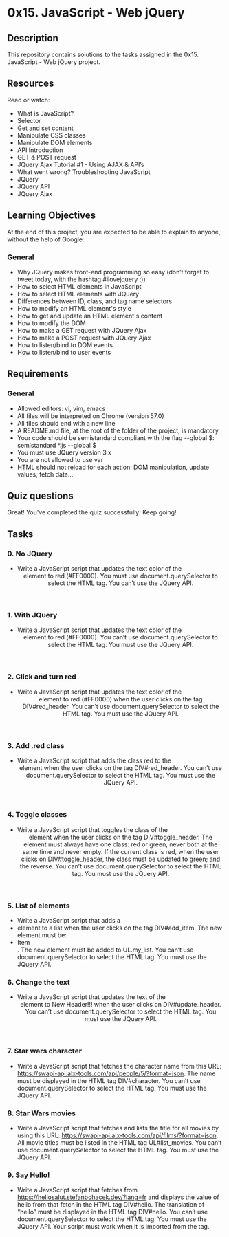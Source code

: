 # 0x15. JavaScript - Web jQuery

## Description
This repository contains solutions to the tasks assigned in the 0x15. JavaScript - Web jQuery project.

## Resources
Read or watch:
- What is JavaScript?
- Selector
- Get and set content
- Manipulate CSS classes
- Manipulate DOM elements
- API Introduction
- GET & POST request
- JQuery Ajax Tutorial #1 - Using AJAX & API’s
- What went wrong? Troubleshooting JavaScript
- JQuery
- JQuery API
- JQuery Ajax

## Learning Objectives
At the end of this project, you are expected to be able to explain to anyone, without the help of Google:

### General
- Why JQuery makes front-end programming so easy (don’t forget to tweet today, with the hashtag #ilovejquery :))
- How to select HTML elements in JavaScript
- How to select HTML elements with JQuery
- Differences between ID, class, and tag name selectors
- How to modify an HTML element's style
- How to get and update an HTML element's content
- How to modify the DOM
- How to make a GET request with JQuery Ajax
- How to make a POST request with JQuery Ajax
- How to listen/bind to DOM events
- How to listen/bind to user events

## Requirements
### General
- Allowed editors: vi, vim, emacs
- All files will be interpreted on Chrome (version 57.0)
- All files should end with a new line
- A README.md file, at the root of the folder of the project, is mandatory
- Your code should be semistandard compliant with the flag --global $: semistandard *.js --global $
- You must use JQuery version 3.x
- You are not allowed to use var
- HTML should not reload for each action: DOM manipulation, update values, fetch data…

## Quiz questions
Great! You've completed the quiz successfully! Keep going!

## Tasks
### 0. No JQuery
- Write a JavaScript script that updates the text color of the <header> element to red (#FF0000). You must use document.querySelector to select the HTML tag. You can’t use the JQuery API.

### 1. With JQuery
- Write a JavaScript script that updates the text color of the <header> element to red (#FF0000). You can’t use document.querySelector to select the HTML tag. You must use the JQuery API.

### 2. Click and turn red
- Write a JavaScript script that updates the text color of the <header> element to red (#FF0000) when the user clicks on the tag DIV#red_header. You can’t use document.querySelector to select the HTML tag. You must use the JQuery API.

### 3. Add .red class
- Write a JavaScript script that adds the class red to the <header> element when the user clicks on the tag DIV#red_header. You can’t use document.querySelector to select the HTML tag. You must use the JQuery API.

### 4. Toggle classes
- Write a JavaScript script that toggles the class of the <header> element when the user clicks on the tag DIV#toggle_header. The <header> element must always have one class: red or green, never both at the same time and never empty. If the current class is red, when the user clicks on DIV#toggle_header, the class must be updated to green; and the reverse. You can’t use document.querySelector to select the HTML tag. You must use the JQuery API.

### 5. List of elements
- Write a JavaScript script that adds a <li> element to a list when the user clicks on the tag DIV#add_item. The new element must be: <li>Item</li>. The new element must be added to UL.my_list. You can’t use document.querySelector to select the HTML tag. You must use the JQuery API.

### 6. Change the text
- Write a JavaScript script that updates the text of the <header> element to New Header!!! when the user clicks on DIV#update_header. You can’t use document.querySelector to select the HTML tag. You must use the JQuery API.

### 7. Star wars character
- Write a JavaScript script that fetches the character name from this URL: https://swapi-api.alx-tools.com/api/people/5/?format=json. The name must be displayed in the HTML tag DIV#character. You can’t use document.querySelector to select the HTML tag. You must use the JQuery API.

### 8. Star Wars movies
- Write a JavaScript script that fetches and lists the title for all movies by using this URL: https://swapi-api.alx-tools.com/api/films/?format=json. All movie titles must be listed in the HTML tag UL#list_movies. You can’t use document.querySelector to select the HTML tag. You must use the JQuery API.

### 9. Say Hello!
- Write a JavaScript script that fetches from https://hellosalut.stefanbohacek.dev/?lang=fr and displays the value of hello from that fetch in the HTML tag DIV#hello. The translation of “hello” must be displayed in the HTML tag DIV#hello. You can’t use document.querySelector to select the HTML tag. You must use the JQuery API. Your script must work when it is imported from the <head> tag.
